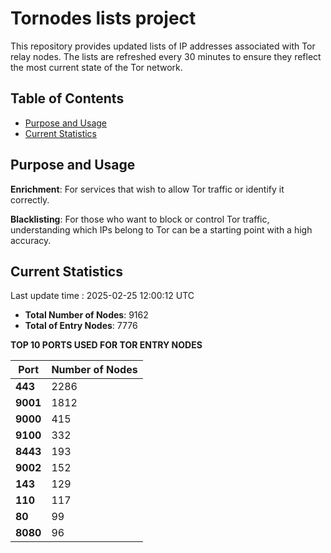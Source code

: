 # Tornodes lists project

This repository provides updated lists of IP addresses associated with Tor relay nodes. The lists are refreshed every 30 minutes to ensure they reflect the most current state of the Tor network.

## Table of Contents

- [Purpose and Usage](#purpose-and-usage)
- [Current Statistics](#current-statistics)


## Purpose and Usage

**Enrichment**: For services that wish to allow Tor traffic or identify it correctly.

**Blacklisting**: For those who want to block or control Tor traffic, understanding which IPs belong to Tor can be a starting point with a high accuracy.

## Current Statistics

Last update time : 2025-02-25 12:00:12 UTC

- **Total Number of Nodes**: 9162
- **Total of Entry Nodes**: 7776

**TOP 10 PORTS USED FOR TOR ENTRY NODES**

| **Port** | **Number of Nodes** |
|------|-----------------|
| **443**   | 2286  |
| **9001**   | 1812  |
| **9000**   | 415  |
| **9100**   | 332  |
| **8443**   | 193  |
| **9002**   | 152  |
| **143**   | 129  |
| **110**   | 117  |
| **80**   | 99  |
| **8080**   | 96  |

